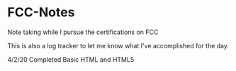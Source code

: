 # FCC-Notes
Note taking while I pursue the certifications on FCC

This is also a log tracker to let me know what I've accomplished for the day.

4/2/20
Completed Basic HTML and HTML5
